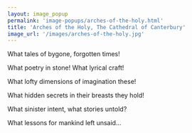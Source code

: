 ```yaml
---
layout: image_popup
permalink: 'image-popups/arches-of-the-holy.html'
title: 'Arches of the Holy, The Cathedral of Canterbury'
image_url: '/images/arches-of-the-holy.jpg'
---
```


What tales of bygone, forgotten times!

What poetry in stone! What lyrical craft!

What lofty dimensions of imagination these!

What hidden secrets in their breasts they hold!

What sinister intent, what stories untold?

What lessons for mankind left unsaid...
